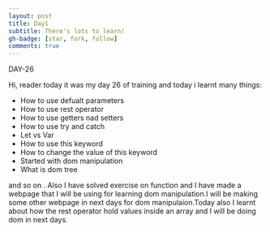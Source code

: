 ```yaml
---
layout: post
title: Day1
subtitle: There's lots to learn!
gh-badge: [star, fork, follow]
comments: true
---
```



DAY-26


Hi, reader today it was my day 26 of training and today i learnt many things:


* How to use defualt parameters
* How to use rest operator
* How to use getters nad setters
* How to use try and catch
* Let vs Var
* How to use this keyword
* How to change the value of this keyword
* Started with dom manipulation
* What is dom tree 

and so on . Also I have solved exercise on function and I have made a webpage that I will be using for learning dom manipulation.I will be making some other webpage in next days for dom manipulaion.Today also I learnt about how the rest operator hold values inside an array and I will be doing dom in next days.
